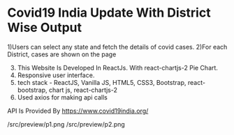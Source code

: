 # Covid19 India Update With District Wise Output
1)Users can select any state and fetch the details of covid cases.
2)For each District, cases are shown on the page

3) This Website Is Developed In ReactJs. With react-chartjs-2 Pie Chart. 
4) Responsive user interface.
5) tech stack - ReactJS, Vanilla JS, HTML5, CSS3, Bootstrap, react-bootstrap, chart js, react-chartjs-2
6) Used axios for making api calls 

API Is Provided By https://www.covid19india.org/





<!-- visual overview of the project -->
/src/preview/p1.png
/src/preview/p2.png
